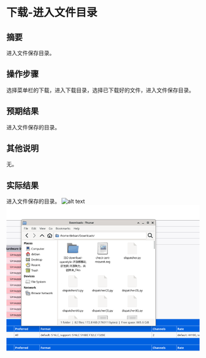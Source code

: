 # 下载-进入文件目录

## 摘要

进入文件保存目录。

## 操作步骤

选择菜单栏的下载，进入下载目录，选择已下载好的文件，进入文件保存目录。

## 预期结果

进入文件保存的目录。

## 其他说明

无。

## 实际结果

进入文件保存的目录。
![alt text](image-101.png)
![alt text](image-102.png)